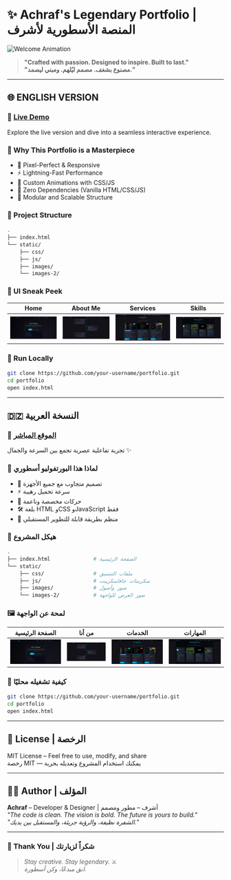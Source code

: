 # ✨ Achraf's Legendary Portfolio | المنصة الأسطورية لأشرف

![Welcome Animation](https://media1.giphy.com/media/v1.Y2lkPTc5MGI3NjExaHZ3YWlhcHB5anZldWRzbXZwNnl3azZnY3M2NnhoZzFtbjQ5dTQ0ciZlcD12MV9pbnRlcm5hbF9naWZfYnlfaWQmY3Q9Zw/q217GUnfKAmJlFcjBX/giphy.gif)

> **"Crafted with passion. Designed to inspire. Built to last."**  
> **"مصنوع بشغف. مصمم ليُلهم. ومبني ليصمد."**

---

## 🌐 ENGLISH VERSION

### 🚀 [Live Demo](https://portfollio-ww0h.onrender.com)

Explore the live version and dive into a seamless interactive experience.

### 🌟 Why This Portfolio is a Masterpiece

- 💎 Pixel-Perfect & Responsive  
- ⚡ Lightning-Fast Performance  
- 🎨 Custom Animations with CSS/JS  
- 🧠 Zero Dependencies (Vanilla HTML/CSS/JS)  
- 🧩 Modular and Scalable Structure  

### 🧱 Project Structure

```bash
.
├── index.html
└── static/
    ├── css/
    ├── js/
    ├── images/
    └── images-2/
```

### 🎥 UI Sneak Peek

| Home | About Me | Services | Skills |
|------|----------|----------|--------|
| ![Home](static/images-2/home.png) | ![Personal](static/images-2/personal.png) | ![Services](static/images-2/service.png) | ![Skills](static/images-2/back-end.png) |

### 🧪 Run Locally

```bash
git clone https://github.com/your-username/portfolio.git
cd portfolio
open index.html
```

---

## 🇩🇿 النسخة العربية

### 🚀 [الموقع المباشر](https://portfollio-ww0h.onrender.com)

تجربة تفاعلية عصرية تجمع بين السرعة والجمال ✨

### 🌟 لماذا هذا البورتفوليو أسطوري

- 💎 تصميم متجاوب مع جميع الأجهزة  
- ⚡ سرعة تحميل رهيبة  
- 🎨 حركات مخصصة وناعمة  
- 🛠️ بلغة HTML وCSS وJavaScript فقط  
- 🧩 منظم بطريقة قابلة للتطوير المستقبلي

### 🧱 هيكل المشروع

```bash
.
├── index.html              # الصفحة الرئيسية
└── static/
    ├── css/                # ملفات التنسيق
    ├── js/                 # سكريبتات جافاسكريبت
    ├── images/             # صور وأصول
    └── images-2/           # صور العرض للواجهة
```

### 🖼️ لمحة عن الواجهة

| الصفحة الرئيسية | من أنا | الخدمات | المهارات |
|------------------|--------|----------|-----------|
| ![Home](static/images-2/home.png) | ![Personal](static/images-2/personal.png) | ![Services](static/images-2/service.png) | ![Skills](static/images-2/back-end.png) |

### 🧪 كيفية تشغيله محليًا

```bash
git clone https://github.com/your-username/portfolio.git
cd portfolio
open index.html
```

---

## 📜 License | الرخصة

MIT License – Feel free to use, modify, and share  
رخصة MIT — يمكنك استخدام المشروع وتعديله بحرية

---

## 👨‍🎨 Author | المؤلف

**Achraf** – Developer & Designer | أشرف – مطور ومصمم  
*"The code is clean. The vision is bold. The future is yours to build."*  
*"الشفرة نظيفة، والرؤية جريئة، والمستقبل بين يديك."*

---

### 💬 Thank You | شكراً لزيارتك

> *Stay creative. Stay legendary.* ⚔️  
> *ابق مبدعًا، وكن أسطورة.*
